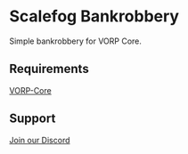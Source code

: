 # Scalefog Bankrobbery

Simple bankrobbery for VORP Core. 

## Requirements
[VORP-Core](https://github.com/VORPCORE/VORP-Core/releases)

## Support

[Join our Discord](https://scalefog.com/discord)
